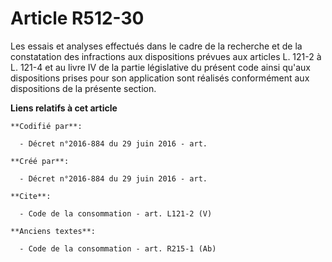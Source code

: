 # Article R512-30

Les essais et analyses effectués dans le cadre de la recherche et de la constatation des infractions aux dispositions prévues
aux articles L. 121-2 à L. 121-4 et au livre IV de la partie législative du présent code ainsi qu'aux dispositions prises
pour son application sont réalisés conformément aux dispositions de la présente section.

**Liens relatifs à cet article**

	**Codifié par**:

	  - Décret n°2016-884 du 29 juin 2016 - art.

	**Créé par**:

	  - Décret n°2016-884 du 29 juin 2016 - art.

	**Cite**:

	  - Code de la consommation - art. L121-2 (V)

	**Anciens textes**:

	  - Code de la consommation - art. R215-1 (Ab)
